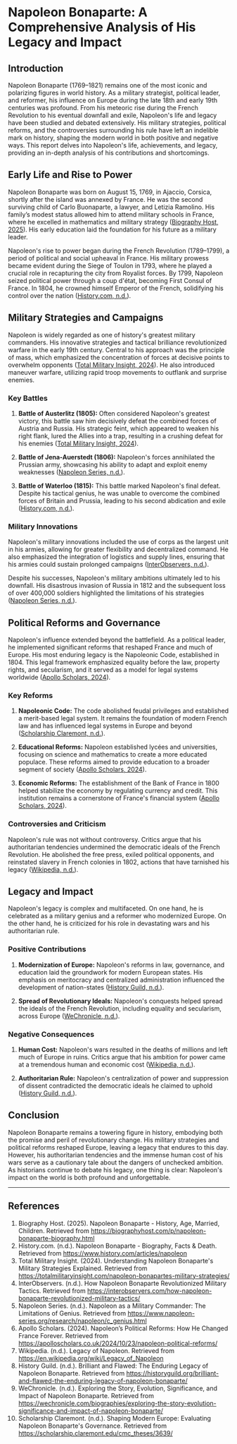 # Napoleon Bonaparte: A Comprehensive Analysis of His Legacy and Impact

## Introduction

Napoleon Bonaparte (1769–1821) remains one of the most iconic and polarizing figures in world history. As a military strategist, political leader, and reformer, his influence on Europe during the late 18th and early 19th centuries was profound. From his meteoric rise during the French Revolution to his eventual downfall and exile, Napoleon's life and legacy have been studied and debated extensively. His military strategies, political reforms, and the controversies surrounding his rule have left an indelible mark on history, shaping the modern world in both positive and negative ways. This report delves into Napoleon's life, achievements, and legacy, providing an in-depth analysis of his contributions and shortcomings.

## Early Life and Rise to Power

Napoleon Bonaparte was born on August 15, 1769, in Ajaccio, Corsica, shortly after the island was annexed by France. He was the second surviving child of Carlo Buonaparte, a lawyer, and Letizia Ramolino. His family’s modest status allowed him to attend military schools in France, where he excelled in mathematics and military strategy ([Biography Host, 2025](https://biographyhost.com/p/napoleon-bonaparte-biography.html)). His early education laid the foundation for his future as a military leader.

Napoleon's rise to power began during the French Revolution (1789–1799), a period of political and social upheaval in France. His military prowess became evident during the Siege of Toulon in 1793, where he played a crucial role in recapturing the city from Royalist forces. By 1799, Napoleon seized political power through a coup d'état, becoming First Consul of France. In 1804, he crowned himself Emperor of the French, solidifying his control over the nation ([History.com, n.d.](https://www.history.com/articles/napoleon)).

## Military Strategies and Campaigns

Napoleon is widely regarded as one of history's greatest military commanders. His innovative strategies and tactical brilliance revolutionized warfare in the early 19th century. Central to his approach was the principle of mass, which emphasized the concentration of forces at decisive points to overwhelm opponents ([Total Military Insight, 2024](https://totalmilitaryinsight.com/napoleon-bonapartes-military-strategies/)). He also introduced maneuver warfare, utilizing rapid troop movements to outflank and surprise enemies.

### Key Battles

1. **Battle of Austerlitz (1805):** Often considered Napoleon's greatest victory, this battle saw him decisively defeat the combined forces of Austria and Russia. His strategic feint, which appeared to weaken his right flank, lured the Allies into a trap, resulting in a crushing defeat for his enemies ([Total Military Insight, 2024](https://totalmilitaryinsight.com/napoleon-bonapartes-military-strategies/)).

2. **Battle of Jena-Auerstedt (1806):** Napoleon's forces annihilated the Prussian army, showcasing his ability to adapt and exploit enemy weaknesses ([Napoleon Series, n.d.](https://www.napoleon-series.org/research/napoleon/c_genius.html)).

3. **Battle of Waterloo (1815):** This battle marked Napoleon's final defeat. Despite his tactical genius, he was unable to overcome the combined forces of Britain and Prussia, leading to his second abdication and exile ([History.com, n.d.](https://www.history.com/articles/napoleon)).

### Military Innovations

Napoleon's military innovations included the use of corps as the largest unit in his armies, allowing for greater flexibility and decentralized command. He also emphasized the integration of logistics and supply lines, ensuring that his armies could sustain prolonged campaigns ([InterObservers, n.d.](https://interobservers.com/how-napoleon-bonaparte-revolutionized-military-tactics/)).

Despite his successes, Napoleon's military ambitions ultimately led to his downfall. His disastrous invasion of Russia in 1812 and the subsequent loss of over 400,000 soldiers highlighted the limitations of his strategies ([Napoleon Series, n.d.](https://www.napoleon-series.org/research/napoleon/c_genius.html)).

## Political Reforms and Governance

Napoleon's influence extended beyond the battlefield. As a political leader, he implemented significant reforms that reshaped France and much of Europe. His most enduring legacy is the Napoleonic Code, established in 1804. This legal framework emphasized equality before the law, property rights, and secularism, and it served as a model for legal systems worldwide ([Apollo Scholars, 2024](https://apolloscholars.co.uk/2024/10/23/napoleon-political-reforms/)).

### Key Reforms

1. **Napoleonic Code:** The code abolished feudal privileges and established a merit-based legal system. It remains the foundation of modern French law and has influenced legal systems in Europe and beyond ([Scholarship Claremont, n.d.](https://scholarship.claremont.edu/cmc_theses/3639/)).

2. **Educational Reforms:** Napoleon established lycées and universities, focusing on science and mathematics to create a more educated populace. These reforms aimed to provide education to a broader segment of society ([Apollo Scholars, 2024](https://apolloscholars.co.uk/2024/10/23/napoleon-political-reforms/)).

3. **Economic Reforms:** The establishment of the Bank of France in 1800 helped stabilize the economy by regulating currency and credit. This institution remains a cornerstone of France's financial system ([Apollo Scholars, 2024](https://apolloscholars.co.uk/2024/10/23/napoleon-political-reforms/)).

### Controversies and Criticism

Napoleon's rule was not without controversy. Critics argue that his authoritarian tendencies undermined the democratic ideals of the French Revolution. He abolished the free press, exiled political opponents, and reinstated slavery in French colonies in 1802, actions that have tarnished his legacy ([Wikipedia, n.d.](https://en.wikipedia.org/wiki/Napoleon)).

## Legacy and Impact

Napoleon's legacy is complex and multifaceted. On one hand, he is celebrated as a military genius and a reformer who modernized Europe. On the other hand, he is criticized for his role in devastating wars and his authoritarian rule.

### Positive Contributions

1. **Modernization of Europe:** Napoleon's reforms in law, governance, and education laid the groundwork for modern European states. His emphasis on meritocracy and centralized administration influenced the development of nation-states ([History Guild, n.d.](https://historyguild.org/brilliant-and-flawed-the-enduring-legacy-of-napoleon-bonaparte/)).

2. **Spread of Revolutionary Ideals:** Napoleon's conquests helped spread the ideals of the French Revolution, including equality and secularism, across Europe ([WeChronicle, n.d.](https://wechronicle.com/biographies/exploring-the-story-evolution-significance-and-impact-of-napoleon-bonaparte/)).

### Negative Consequences

1. **Human Cost:** Napoleon's wars resulted in the deaths of millions and left much of Europe in ruins. Critics argue that his ambition for power came at a tremendous human and economic cost ([Wikipedia, n.d.](https://en.wikipedia.org/wiki/Legacy_of_Napoleon)).

2. **Authoritarian Rule:** Napoleon's centralization of power and suppression of dissent contradicted the democratic ideals he claimed to uphold ([History Guild, n.d.](https://historyguild.org/brilliant-and-flawed-the-enduring-legacy-of-napoleon-bonaparte/)).

## Conclusion

Napoleon Bonaparte remains a towering figure in history, embodying both the promise and peril of revolutionary change. His military strategies and political reforms reshaped Europe, leaving a legacy that endures to this day. However, his authoritarian tendencies and the immense human cost of his wars serve as a cautionary tale about the dangers of unchecked ambition. As historians continue to debate his legacy, one thing is clear: Napoleon's impact on the world is both profound and unforgettable.

---

## References

1. Biography Host. (2025). Napoleon Bonaparte - History, Age, Married, Children. Retrieved from https://biographyhost.com/p/napoleon-bonaparte-biography.html  
2. History.com. (n.d.). Napoleon Bonaparte - Biography, Facts & Death. Retrieved from https://www.history.com/articles/napoleon  
3. Total Military Insight. (2024). Understanding Napoleon Bonaparte's Military Strategies Explained. Retrieved from https://totalmilitaryinsight.com/napoleon-bonapartes-military-strategies/  
4. InterObservers. (n.d.). How Napoleon Bonaparte Revolutionized Military Tactics. Retrieved from https://interobservers.com/how-napoleon-bonaparte-revolutionized-military-tactics/  
5. Napoleon Series. (n.d.). Napoleon as a Military Commander: The Limitations of Genius. Retrieved from https://www.napoleon-series.org/research/napoleon/c_genius.html  
6. Apollo Scholars. (2024). Napoleon’s Political Reforms: How He Changed France Forever. Retrieved from https://apolloscholars.co.uk/2024/10/23/napoleon-political-reforms/  
7. Wikipedia. (n.d.). Legacy of Napoleon. Retrieved from https://en.wikipedia.org/wiki/Legacy_of_Napoleon  
8. History Guild. (n.d.). Brilliant and Flawed: The Enduring Legacy of Napoleon Bonaparte. Retrieved from https://historyguild.org/brilliant-and-flawed-the-enduring-legacy-of-napoleon-bonaparte/  
9. WeChronicle. (n.d.). Exploring the Story, Evolution, Significance, and Impact of Napoleon Bonaparte. Retrieved from https://wechronicle.com/biographies/exploring-the-story-evolution-significance-and-impact-of-napoleon-bonaparte/  
10. Scholarship Claremont. (n.d.). Shaping Modern Europe: Evaluating Napoleon Bonaparte's Governance. Retrieved from https://scholarship.claremont.edu/cmc_theses/3639/  